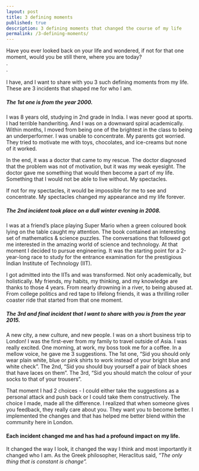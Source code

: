 ```yaml
---
layout: post
title: 3 defining moments
published: true
description: 3 defining moments that changed the course of my life 
permalink: /3-defining-moments/
---
```


Have you ever looked back on your life and wondered, if not for that one moment, would you be still there, where you are today? <br/>
.<br/>
.<br/>
<br/>
I have, and I want to share with you 3 such defining moments from my life. These are 3 incidents that shaped me for who I am.

##### **The 1st one is from the year 2000.** 

I was 8 years old, studying in 2nd grade in India. I was never good at sports. I had terrible handwriting. And I was on a downward spiral academically. Within months, I moved from being one of the brightest in the class to being an underperformer. I was unable to concentrate. My parents got worried. They tried to motivate me with toys, chocolates, and ice-creams but none of it worked.

In the end, it was a doctor that came to my rescue. The doctor diagnosed that the problem was not of motivation, but it was my weak eyesight. The doctor gave me something that would then become a part of my life. Something that I would not be able to live without. My spectacles. 

If not for my spectacles, it would be impossible for me to see and concentrate. My spectacles changed my appearance and my life forever.

##### **The 2nd incident took place on a dull winter evening in 2008.** 

I was at a friend’s place playing Super Mario when a green coloured book lying on the table caught my attention. The book contained an interesting set of mathematics & science puzzles. The conversations that followed got me interested in the amazing world of science and technology. At that moment I decided to pursue engineering. It was the starting point for a 2-year-long race to study for the entrance examination for the prestigious Indian Institute of Technology (IIT). 

I got admitted into the IITs and was transformed. Not only academically, but holistically. My friends, my habits, my thinking, and my knowledge are thanks to those 4 years. From nearly drowning in a river, to being abused at. From college politics and red tape to lifelong friends, it was a thrilling roller coaster ride that started from that one moment.

##### **The 3rd and final incident that I want to share with you is from the year 2015.** 

A new city, a new culture, and new people. I was on a short business trip to London! I was the first-ever from my family to travel outside of Asia. I was really excited. One morning, at work, my boss took me for a coffee. In a mellow voice, he gave me 3 suggestions. The 1st one, “Sid you should only wear plain white, blue or pink shirts to work instead of your bright blue and white check”. The 2nd, “Sid you should buy yourself a pair of black shoes that have laces on them”. The 3rd, “Sid you should match the colour of your socks to that of your trousers”. 

That moment I had 2 choices - I could either take the suggestions as a personal attack and push back or I could take them constructively. The choice I made, made all the difference. I realized that when someone gives you feedback, they really care about you. They want you to become better. I implemented the changes and that has helped me better blend within the community here in London.

#### **Each incident changed me and has had a profound impact on my life.** 

It changed the way I look, it changed the way I think and most importantly it changed who I am. As the Greek philosopher, Heraclitus said, *“The only thing that is constant is change”.*